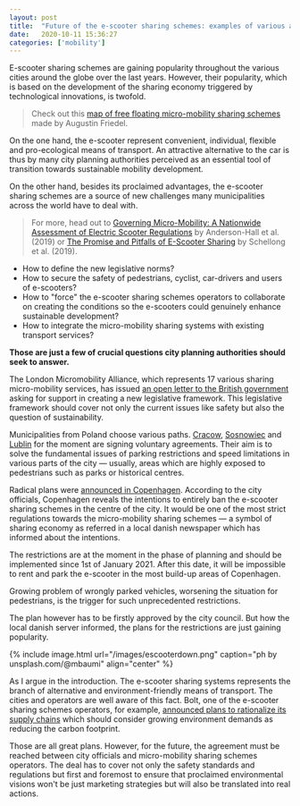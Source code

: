 ```yaml
---
layout: post
title:  "Future of the e-scooter sharing schemes: examples of various approaches"
date:   2020-10-11 15:36:27
categories: ['mobility']
---
```

E-scooter sharing schemes are gaining popularity throughout the various cities around the globe over the last years. However, their popularity, which is based on the development of the sharing economy triggered by technological innovations, is twofold.

> Check out this [map of free floating micro-mobility sharing schemes](https://maphub.net/Augustin/micro) made by Augustin Friedel.

On the one hand, the e-scooter represent convenient, individual, flexible and pro-ecological means of transport. An attractive alternative to the car is thus by many city planning authorities perceived as an essential tool of transition towards sustainable mobility development.

On the other hand, besides its proclaimed advantages, the e-scooter sharing schemes are a source of new challenges many municipalities across the world have to deal with.

> For more, head out to [Governing Micro-Mobility: A Nationwide Assessment of Electric Scooter Regulations](https://trid.trb.org/view/1572811) by Anderson-Hall et al. (2019) or [The Promise and Pitfalls of E-Scooter Sharing](https://www.bcg.com/publications/2019/promise-pitfalls-e-scooter-sharing) by Schellong et al. (2019).

- How to define the new legislative norms?
- How to secure the safety of pedestrians, cyclist, car-drivers and users of e-scooters?
- How to "force" the e-scooter sharing schemes operators to collaborate on creating the conditions so the e-scooters could genuinely enhance sustainable development?
- How to integrate the micro-mobility sharing systems with existing transport services?

**Those are just a few of crucial questions city planning authorities should seek to answer.**

The London Micromobility Alliance, which represents 17 various sharing micro-mobility services, has issued [an open letter to the British government](https://www.centreforlondon.org/news/london-micromobility-alliance/) asking for support in creating a new legislative framework. This legislative framework should cover not only the current issues like safety but also the question of sustainability.

Municipalities from Poland choose various paths. [Cracow](https://glos24.pl/krakow-hulajnogi-nie-wynajmiesz-na-starym-miescie), [Sosnowiec](https://smartride.pl/sosnowiec-porzadkuje-elektryczne-hulajnogi-parkowanie-w-miejscach-wyznaczonych-przez-urzad-miasta/) and [Lublin](https://www.onet.pl/informacje/onetlublin/lublin-rozwiazano-problem-z-hulajnogami/3v0b6x9,79cfc278) for the moment are signing voluntary agreements. Their aim is to solve the fundamental issues of parking restrictions and speed limitations in various parts of the city — usually, areas which are highly exposed to pedestrians such as parks or historical centres.

Radical plans were [announced in Copenhagen](https://www.thelocal.dk/20201009/copenhagen-to-ban-electric-scooters-from-city-centre). According to the city officials, Copenhagen reveals the intentions to entirely ban the e-scooter sharing schemes in the centre of the city. It would be one of the most strict regulations towards the micro-mobility sharing schemes — a symbol of sharing economy as referred in a local danish newspaper which has informed about the intentions.

The restrictions are at the moment in the phase of planning and should be implemented since 1st of January 2021. After this date, it will be impossible to rent and park the e-scooter in the most build-up areas of Copenhagen.

Growing problem of wrongly parked vehicles, worsening the situation for pedestrians, is the trigger for such unprecedented restrictions.

The plan however has to be firstly approved by the city council. But how the local danish server informed, the plans for the restrictions are just gaining popularity.

{% include image.html url="/images/escooterdown.png" caption="ph by unsplash.com/@mbaumi" align="center" %}

As I argue in the introduction. The e-scooter sharing systems represents the branch of alternative and environment-friendly means of transport. The cities and operators are well aware of this fact. Bolt, one of the e-scooter sharing schemes operators, for example, [announced plans to rationalize its supply chains](https://blog.bolt.eu/en-gb/climate-positive-by-the-end-of-2020-the-bolt-e-scooter-sustainability-pledge/) which should consider growing environment demands as reducing the carbon footprint.

Those are all great plans. However, for the future, the agreement must be reached between city officials and micro-mobility sharing schemes operators. The deal has to cover not only the safety standards and regulations but first and foremost to ensure that proclaimed environmental visions won't be just marketing strategies but will also be translated into real actions.